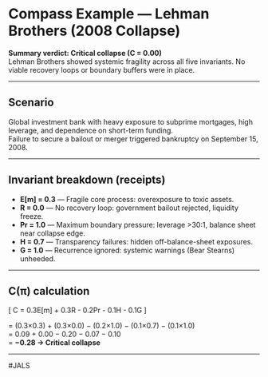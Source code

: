 # Compass Example — Lehman Brothers (2008 Collapse)

**Summary verdict: Critical collapse (C = 0.00)**  
Lehman Brothers showed systemic fragility across all five invariants. No viable recovery loops or boundary buffers were in place.

---

## Scenario
Global investment bank with heavy exposure to subprime mortgages, high leverage, and dependence on short-term funding.  
Failure to secure a bailout or merger triggered bankruptcy on September 15, 2008.

---

## Invariant breakdown (receipts)

- **E[m] = 0.3** — Fragile core process: overexposure to toxic assets.  
- **R = 0.0** — No recovery loop: government bailout rejected, liquidity freeze.  
- **Pr = 1.0** — Maximum boundary pressure: leverage >30:1, balance sheet near collapse edge.  
- **H = 0.7** — Transparency failures: hidden off-balance-sheet exposures.  
- **G = 1.0** — Recurrence ignored: systemic warnings (Bear Stearns) unheeded.  

---

## C(π) calculation

\[
C = 0.3E[m] + 0.3R - 0.2Pr - 0.1H - 0.1G
\]

= (0.3×0.3) + (0.3×0.0) − (0.2×1.0) − (0.1×0.7) − (0.1×1.0)  
= 0.09 + 0.00 − 0.20 − 0.07 − 0.10  
= **−0.28 → Critical collapse**

---

#JALS

